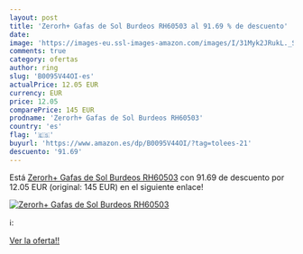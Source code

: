 ```yaml
---
layout: post
title: 'Zerorh+ Gafas de Sol Burdeos RH60503 al 91.69 % de descuento'
date: 
image: 'https://images-eu.ssl-images-amazon.com/images/I/31Myk2JRukL._SL200_.jpg'
comments: true
category: ofertas
author: ring
slug: 'B0095V44OI-es'
actualPrice: 12.05 EUR
currency: EUR
price: 12.05
comparePrice: 145 EUR
prodname: 'Zerorh+ Gafas de Sol Burdeos RH60503'
country: 'es'
flag: '🇪🇸'
buyurl: 'https://www.amazon.es/dp/B0095V44OI/?tag=tolees-21'
descuento: '91.69'
---
```


Está [Zerorh+ Gafas de Sol Burdeos RH60503](https://www.amazon.es/dp/B0095V44OI/?tag=tolees-21) con 91.69 de descuento por 12.05 EUR (original: 145 EUR) en el siguiente enlace!

[![Zerorh+ Gafas de Sol Burdeos RH60503](https://images-eu.ssl-images-amazon.com/images/I/31Myk2JRukL._SL200_.jpg)](https://www.amazon.es/dp/B0095V44OI/?tag=tolees-21)

ℹ️:


[Ver la oferta!!](https://www.amazon.es/dp/B0095V44OI/?tag=tolees-21)
